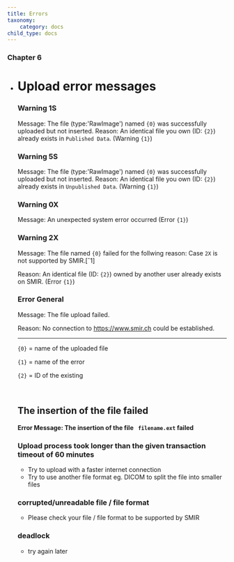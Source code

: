 ```yaml
---
title: Errors
taxonomy:
    category: docs
child_type: docs
---
```


### Chapter 6

- # Upload error messages

  ### Warning 1S

  Message: The file (type:'RawImage') named `{0}` was successfully uploaded but not inserted.
  Reason: An identical file you own (ID: `{2}`) already exists in `Published Data`.  (Warning `{1}`)

  ### Warning 5S

  Message: The file (type:'RawImage') named `{0}` was successfully uploaded but not inserted. 
  Reason:  An identical file you own (ID: `{2}`) already exists in `Unpublished Data`. (Warning `{1}`)

  ### Warning 0X

  Message: An unexpected system error occurred (Error `{1}`) 

  ### Warning 2X

  Message: The file named `{0}` failed for the follwing reason: Case `2X` is not supported by SMIR.[ˆ1]

  Reason: An identical file (ID: `{2}`) owned by another user already exists on SMIR. (Error `{1}`)

  ### Error General

  Message: The file upload failed.

  Reason:   No connection to https://www.smir.ch could be established.

  ------

  `{0}` = name of the uploaded file

  `{1}`  = name of the error

  `{2}`  = ID of the existing 

  ​

  ## The insertion of the file failed

  **Error Message: The insertion of the file ` filename.ext` failed**

  ### Upload process took longer than the given transaction timeout of 60 minutes

  - Try to upload with a faster internet connection
  - Try to use another file format eg. DICOM to split the file into smaller files

  ### corrupted/unreadable file / file format

  - Please check your file / file format to be supported by SMIR

  ### deadlock

  - try again later